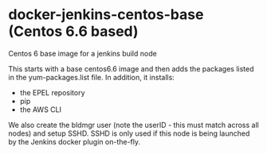 # docker-jenkins-centos-base (Centos 6.6 based)

Centos 6 base image for a jenkins build node

This starts with a base centos6.6 image and then adds the packages listed in the yum-packages.list file.  In addition, it installs:

- the EPEL repository
- pip
- the AWS CLI

We also create the bldmgr user (note the userID - this must match across all nodes) and setup SSHD.  SSHD is only used if this node is being launched by the Jenkins docker plugin on-the-fly.


